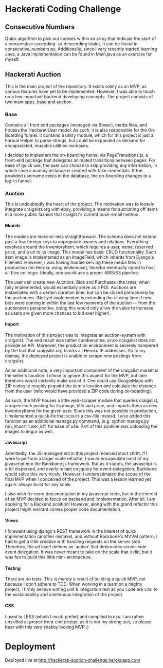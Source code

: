 # Hackerati Coding Challenge

## Consecutive Numbers
Quick algorithm to pick out indexes within an array that indicate the start of a consecutive ascending-
or descending triplet. It can be found in consecutive_numbers.py. Additionally, since I very recently
started learning Java, a Java implementation can be found in Main.java as an exercise for myself.


## Hackerati Auction

This is the main project of the repository. It exists solely as an MVP, as various features have yet to
be implemented. However, I was able to touch on a few important backend developing concepts. The project consists
of two main apps, base and auction.

### Base
Contains all front end packages (managed via Bower), media files, and houses the HackeratiUser model.
As such, it is also responsible for the On-Boarding funnel.
It contains a utility module, which for this project is just a Format Helper to parse strings,
but could be expanded as demand for encapsulated, reusable utilities increases.

I decided to implement the on-boarding funnel via PageTransitions.js, a front-end package that delegates
animated transitions between pages. For ease of quick use, the user can choose to skip providing any information,
in which case a dummy instance is created with fake credentials. If the provided username exists in the database,
the on-boarding changes to a log-in funnel.


### Auction
This is undoubtedly the heart of the project. The motivation was to loosely integrate craigslist.org with ebay,
providing a means for auctioning off items in a more public fashion that craiglist's current push-email method.

#### Models
The models are more-or-less straightforward. The schema does not extend past a few foreign keys to
appropriate owners and relations. Everything revolves around the InventoryItem,
which requires a user, name, reserved price, and a url to its image. This model has basic CRUD
functionality. Each item image is implemented as an ImageField, which inherits from Django's FileField.
However, I was having trouble serving these media files in production (on Heroku using whitenoise), therefor eventually
opted to host all files on imgur. Ideally, one would use a proper AWS/S3 pipeline.

The user can create new Auctions, Bids and Purchases (the latter, when fully implemented, would essentially serve
as a PO). Auctions are instantiated with a certain duration time, but can be closed prematurely by the
auctioneer. (Not yet implemented is extending the closing time if new bids were coming in within
the last few moments of the auction -- from the auctioneers perspective, doing this would only allow
the value to increase, as users are given more chances to bid ever higher).

#### Import
The motivation of this project was to integrate an auction-system with craigslist. The end result was rather
cumbersome, since craigslist does not provide an API. Moreover, the production environment is severely
hampered by the fact that craigslist.org blocks all Heroku IP addresses. So to my dismay, the deployed
project is unable to scrape new postings from craigslist.

As an additional note, a very important component of the craigslist market is the seller's location.
I chose to ignore this aspect for the MVP, but later iterations would certainly make use of it.
One could use GoogleMaps with ZIP codes to roughly pinpoint the item's location and calculate the distance
from the user (who would have provided a ZIP code during on-boarding).

As such, the MVP houses a little web-scraper module that queries craigslist, scrapes each posting for its
image, title and price, and imports them as new InventoryItems for the given user. Since this was not possible
in production, I implemented a quick-fix that scours a csv-file instead. I also added this function
as an additional manage.py command, (e.g. python manage.py run_import 'user_id') for ease of use.
Part of this pipeline was uploading the images to imgur as well.


#### Javascript
Admittedly, the JS-management in this project received short shrift. If I were to perform a larger scale refactor,
I would encapsulate most of my javascript into the Backbone.js framework. But as it stands, the javascript is a bit
dispersed, and overly reliant on jquery for event-delegation; Backbone would solve this very nicely. However,
I underestimated the scope of the final MVP when I conceived of the project. This was a lesson learned yet again:
always build for any scale.

I also wish for more documentation in my javascript code, but in the interest of an MVP decided to focus on backend and implementation.
After all, I am applying for a Backend position! However, along with the grand refactor this project might warrant comes proper code documentation.

#### Views
I forewent using django's REST framework in the interest of quick implementation (another mistake), and without
Backbone's MVVM pattern, I had to get a little creative with handling requests on the server side. Therefore,
the url itself defines an 'action' that determines server-side event delegation. It was never meant to take on the
scale that it did, but it was fun to build this little mini-architecture.


#### Testing
There are no tests. This is merely a result of building a quick MVP, not because I don't adhere to TDD.
When working in a team on a mighty project, I firmly believe writing unit & integration test as you code are vital to the
sustainability and continuous integration of the project.

#### CSS
I used to LESS (which I much prefer) and compiled to css. I am rather unskilled at proper front-end design,
as it is not my strong suit, so please bear with this very shabby looking MVP :)


# Deployment
Deployed live at http://hackerati-auction-challenge.herokuapp.com